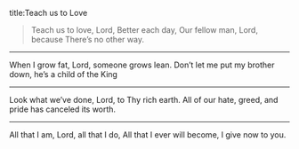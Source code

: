 title:Teach us to Love
>Teach us to love, Lord,
Better each day,
Our fellow man, Lord, because
There’s no other way.

---
When I grow fat, Lord,
someone grows lean. 
Don’t let me put my brother down,
he’s a child of the King

---

Look what we’ve done, Lord,
to Thy rich earth. 
All of our hate, greed, and pride
has canceled its worth.

---

All that I am, Lord,
all that I do,
All that I ever will become,
I give now to you.
